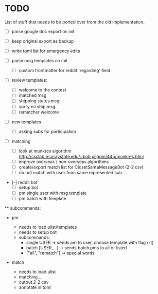 # TODO

List of stuff that needs to be ported over from the old implementation.

- [ ] parse google doc export on init
- [ ] keep original export as backup
- [ ] write toml list for emergency edits

- [ ] parse msg templates on init
  - [ ] custom frontmatter for reddit 'regarding' field
- [ ] review templates:
  - [ ] welcome to the contest
  - [ ] matched msg
  - [ ] shipping status msg
  - [ ] sorry no ship msg
  - [ ] rematcher welcome

- [ ] new templates
  - [ ] asking subs for participation

- [ ] matching
  - [ ] look at munkres algorithm http://csclab.murraystate.edu/~bob.pilgrim/445/munkres.html
  - [ ] improve overseas / non-overseas algorithms
  - [ ] create/export match list for ClosetSantaMessageBot (2-2 csv)
  - [ ] do not match with user from same represented sub

- [-] reddit bot
  - [ ] setup bot
  - [ ] pm single user with msg template
  - [ ] pm batch with template

** subcommands:

- pm
  - needs to load ulist/templates
  - needs to setup bot
  - subcommands:
    - single USER -> sends pm to user, choose template with flag (-t)
    - batch [USER,...] -> sends batch pms to all or listed
    - ["all", "rematch"] -> special words

- match
  - needs to load ulist
  - matching...
  - output 2-2 csv
  - annotate in toml
